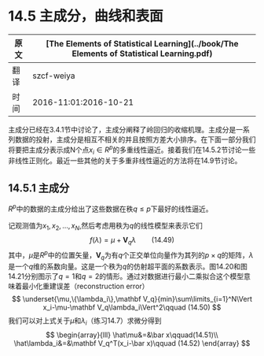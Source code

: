 # 14.5 主成分，曲线和表面

| 原文   | [The Elements of Statistical Learning](../book/The Elements of Statistical Learning.pdf) |
| ---- | ---------------------------------------- |
| 翻译   | szcf-weiya                               |
| 时间   | 2016-11:01:2016-10-21                    |

主成分已经在3.4.1节中讨论了，主成分阐释了岭回归的收缩机理。主成分是一系列数据的投射，主成分是相互不相关的并且按照方差大小排序。在下面一部分我们将要把主成分表示成N个点$x_i\in R^p$的多重线性逼近。接着我们在14.5.2节讨论一些非线性正则化。最近一些其他的关于多重非线性逼近的方法将在14.9节讨论。

## 14.5.1 主成分

$R^p$中的数据的主成分给出了这些数据在秩$q\le p$下最好的线性逼近。

记观测值为$x_1,x_2,\ldots,x_N$,然后考虑用秩为$q$的线性模型来表示它们
$$
f(\lambda)=\mu+\mathbf V_q\lambda\qquad (14.49)
$$
其中，$\mu$是$R^p$中的位置矢量，$\mathbf V_q$为有$q$个正交单位向量作为其列的$p\times q$的矩阵，$\lambda$是一个$q$维的系数向量。这是一个秩为$q$的仿射超平面的系数表示。图14.20和图14.21分别图示了$q=1$和$q=2$的情形。通过对数据进行最小二乘拟合这个模型意味着最小化重建误差（reconstruction error）
$$
\underset{\mu,\{\lambda_i\},\mathbf V_q}{min}\sum\limits_{i=1}^N\Vert x_i-\mu-\mathbf V_q\lambda_i\Vert^2\qquad (14.50)
$$
我们可以对上式关于$\mu$和$\lambda_i$（练习14.7）求微分得到
$$
\begin{array}{lll}
\hat\mu&=&\bar x\qquad(14.51)\\
\hat\lambda_i&=&\mathbf V_q^T(x_i-\bar x)\qquad (14.52)
\end{array}
$$
